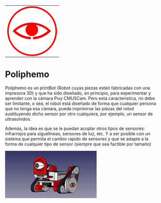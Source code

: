 <table>
<tr>
<td>
<img src="Images/Logo.png" width="163" align="center">
</td>
</tr>
</table>

# Poliphemo

Poliphemo es un printBot (Robot cuyas piezas están fabricadas con una impresora 3D) y que ha sido diseñado, en principio, para experimentar y aprender con la cámara Pixy CMU5Cam. Pero esta característica, no debe ser limitante, o sea, el robot está diseñado de forma que cualquier persona que no tenga esa cámara, pueda imprimirse las piezas del robot sustituyendo dicho sensor por otro cualquiera, por ejemplo, un sensor de ultrasonidos.

Además, la idea es que se le puedan acoplar otros tipos de sensores: infrarrojos para siguelíneas, sensores de luz, etc. Y a ser posible con un sistema que permita el cambio rapido de sensores y que se adapte a la forma de cualquier tipo de sensor (siempre que sea factible por tamaño)

<img src="Images/Poliphemo4.jpeg" width="300" align="center">
